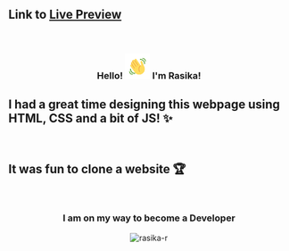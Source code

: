 ## Link to <a target="_blank" href="https://rasika-r.github.io/youtube-clone/">Live Preview</a>

<br>

<h3 align="center">
    Hello!
    <img src="wave.gif" 
         alt="Waving hand gif"
         height="45"
         width="45" />
    I'm Rasika!
</h3>


## I had a great time designing this webpage using HTML, CSS and a bit of JS! ✨

<br>

## It was fun to clone a website 🏆

<br>

<h3 align="center">I am on my way to become a Developer</h3>


<p align="center"><img  src="https://github-readme-streak-stats.herokuapp.com/?user=rasika-r" alt="rasika-r" /></p>
